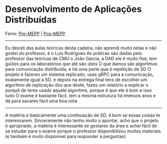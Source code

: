 # Desenvolvimento de Aplicações Distribuídas

Fenix: [Pre-MEPP](https://fenix.tecnico.ulisboa.pt/cursos/meic-a/disciplina-curricular/283003985068052) | [Pos-MEPP](https://fenix.tecnico.ulisboa.pt/cursos/meic-a/disciplina-curricular/1971853845332821)

---
Eu desisti das aulas teóricas desta cadeira, não aprendi muito nelas e não gostei do professor, é o Luís Rodrigues
As práticas são dadas pelo professor das teóricas de CMU o João Garcia, a DAD ele é muito fixe, tem guiões para os laboratórios que até são úteis
O que damos são algoritmos para comunicação distribuída, e há uma parte que é repetição de SD
O projeto é fazeres um sistema replicado, usas gRPC para a comunicação, exatamente igual a SD, e depois na entrega final tens de escolher um algoritmo de replicação dos que deste, fazes um relatório a explicar o porquê de teres usado aquele algoritmo, porque é que ele é bom e isso tudo
O exame é bastante fácil, tem a mesma estrutura há imensos anos e dá para sacares fácil uma boa nota

---
A matéria é basicamente uma continuação de SD, é bom se essas coisas te interessarem. Sinceramente não tenho muito a apontar, acho que o projeto é apropriado, a matéria é interessante se gostares da área e achei fácil de se estudar para o exame porque o professor disponibilizou muitos materiais (e também é muito disponível para responder a perguntas)
